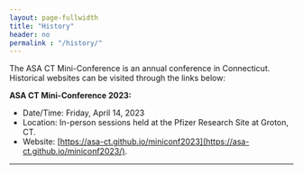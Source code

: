 ```yaml
---
layout: page-fullwidth
title: "History"
header: no
permalink : "/history/"
---
```


The ASA CT Mini-Conference is an annual conference in Connecticut. Historical websites can be visited through the links below:

<strong>ASA CT Mini-Conference 2023:</strong>
- Date/Time: Friday, April 14, 2023
- Location: In-person sessions held at the Pfizer Research Site at Groton, CT.
- Website: [https://asa-ct.github.io/miniconf2023](https://asa-ct.github.io/miniconf2023/).

-----